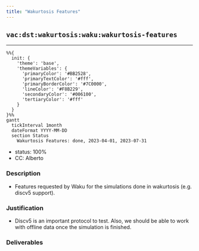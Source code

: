 ```yaml
---
title: "Wakurtosis Features"
---
```

## `vac:dst:wakurtosis:waku:wakurtosis-features`
---

```mermaid
%%{ 
  init: { 
    'theme': 'base', 
    'themeVariables': { 
      'primaryColor': '#BB2528', 
      'primaryTextColor': '#fff', 
      'primaryBorderColor': '#7C0000', 
      'lineColor': '#F8B229', 
      'secondaryColor': '#006100', 
      'tertiaryColor': '#fff' 
    } 
  } 
}%%
gantt
  tickInterval 1month
  dateFormat YYYY-MM-DD 
  section Status
    Wakurtosis Features: done, 2023-04-01, 2023-07-31
```

- status: 100%
- CC: Alberto

### Description

* Features requested by Waku for the simulations done in wakurtosis (e.g. discv5 support).


### Justification

* Discv5 is an important protocol to test. Also, we should be able to work with offline data once the simulation is finished.

### Deliverables



